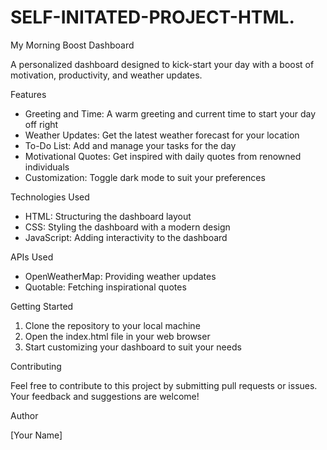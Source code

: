 # SELF-INITATED-PROJECT-HTML.
My Morning Boost Dashboard

A personalized dashboard designed to kick-start your day with a boost of motivation, productivity, and weather updates.

Features

- Greeting and Time: A warm greeting and current time to start your day off right
- Weather Updates: Get the latest weather forecast for your location
- To-Do List: Add and manage your tasks for the day
- Motivational Quotes: Get inspired with daily quotes from renowned individuals
- Customization: Toggle dark mode to suit your preferences

Technologies Used

- HTML: Structuring the dashboard layout
- CSS: Styling the dashboard with a modern design
- JavaScript: Adding interactivity to the dashboard

APIs Used

- OpenWeatherMap: Providing weather updates
- Quotable: Fetching inspirational quotes

Getting Started

1. Clone the repository to your local machine
2. Open the index.html file in your web browser
3. Start customizing your dashboard to suit your needs

Contributing

Feel free to contribute to this project by submitting pull requests or issues. Your feedback and suggestions are welcome!

Author

[Your Name]
